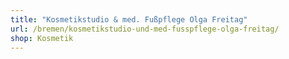 ```yaml
---
title: "Kosmetikstudio & med. Fußpflege Olga Freitag"
url: /bremen/kosmetikstudio-und-med-fusspflege-olga-freitag/
shop: Kosmetik
---
```

